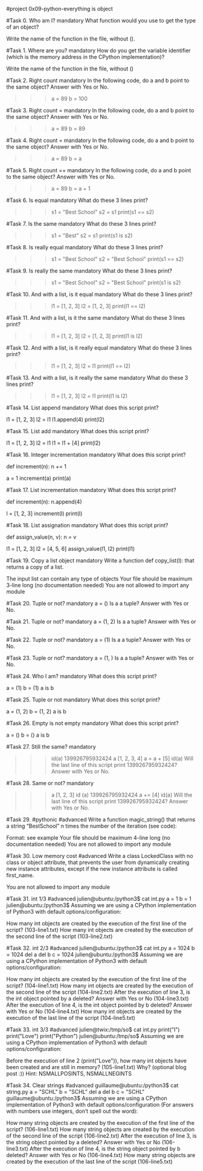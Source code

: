 #project 0x09-python-everything is object

#Task 0. Who am I?
mandatory
What function would you use to get the type of an object?

Write the name of the function in the file, without ().

#Task 1. Where are you?
mandatory
How do you get the variable identifier (which is the memory address in the CPython implementation)?

Write the name of the function in the file, without ()

#Task 2. Right count
mandatory
In the following code, do a and b point to the same object? Answer with Yes or No.

>>> a = 89
>>> b = 100

#Task 3. Right count =
mandatory
In the following code, do a and b point to the same object? Answer with Yes or No.

>>> a = 89
>>> b = 89

#Task 4. Right count =
mandatory
In the following code, do a and b point to the same object? Answer with Yes or No.

>>> a = 89
>>> b = a

#Task 5. Right count =+
mandatory
In the following code, do a and b point to the same object? Answer with Yes or No.

>>> a = 89
>>> b = a + 1

#Task 6. Is equal
mandatory
What do these 3 lines print?

>>> s1 = "Best School"
>>> s2 = s1
>>> print(s1 == s2)

#Task 7. Is the same
mandatory
What do these 3 lines print?

>>> s1 = "Best"
>>> s2 = s1
>>> print(s1 is s2)

#Task 8. Is really equal
mandatory
What do these 3 lines print?

>>> s1 = "Best School"
>>> s2 = "Best School"
>>> print(s1 == s2)

#Task 9. Is really the same
mandatory
What do these 3 lines print?

>>> s1 = "Best School"
>>> s2 = "Best School"
>>> print(s1 is s2)

#Task 10. And with a list, is it equal
mandatory
What do these 3 lines print?

>>> l1 = [1, 2, 3]
>>> l2 = [1, 2, 3] 
>>> print(l1 == l2)

#Task 11. And with a list, is it the same
mandatory
What do these 3 lines print?

>>> l1 = [1, 2, 3]
>>> l2 = [1, 2, 3] 
>>> print(l1 is l2)

#Task 12. And with a list, is it really equal
mandatory
What do these 3 lines print?

>>> l1 = [1, 2, 3]
>>> l2 = l1
>>> print(l1 == l2)

#Task 13. And with a list, is it really the same
mandatory
What do these 3 lines print?

>>> l1 = [1, 2, 3]
>>> l2 = l1
>>> print(l1 is l2)

#Task 14. List append
mandatory
What does this script print?

l1 = [1, 2, 3]
l2 = l1
l1.append(4)
print(l2)

#Task 15. List add
mandatory
What does this script print?

l1 = [1, 2, 3]
l2 = l1
l1 = l1 + [4]
print(l2) 

#Task 16. Integer incrementation
mandatory
What does this script print?

def increment(n):
    n += 1

a = 1
increment(a)
print(a)

#Task 17. List incrementation
mandatory
What does this script print?

def increment(n):
    n.append(4)

l = [1, 2, 3]
increment(l)
print(l)

#Task 18. List assignation
mandatory
What does this script print?

def assign_value(n, v):
    n = v

l1 = [1, 2, 3]
l2 = [4, 5, 6]
assign_value(l1, l2)
print(l1)

#Task 19. Copy a list object
mandatory
Write a function def copy_list(l): that returns a copy of a list.

The input list can contain any type of objects
Your file should be maximum 3-line long (no documentation needed)
You are not allowed to import any module

#Task 20. Tuple or not?
mandatory
a = ()
Is a a tuple? Answer with Yes or No.

#Task 21. Tuple or not?
mandatory
a = (1, 2)
Is a a tuple? Answer with Yes or No.

#Task 22. Tuple or not?
mandatory
a = (1)
Is a a tuple? Answer with Yes or No.

#Task 23. Tuple or not?
mandatory
a = (1, )
Is a a tuple? Answer with Yes or No.

#Task 24. Who I am?
mandatory
What does this script print?

a = (1)
b = (1)
a is b

#Task 25. Tuple or not
mandatory
What does this script print?

a = (1, 2)
b = (1, 2)
a is b

#Task 26. Empty is not empty
mandatory
What does this script print?

a = ()
b = ()
a is b

#Task 27. Still the same?
mandatory
>>> id(a)
139926795932424
>>> a
[1, 2, 3, 4]
>>> a = a + [5]
>>> id(a)
Will the last line of this script print 139926795932424? Answer with Yes or No.

#Task 28. Same or not?
mandatory
>>> a
[1, 2, 3]
>>> id (a)
139926795932424
>>> a += [4]
>>> id(a)
Will the last line of this script print 139926795932424? Answer with Yes or No.

#Task 29. #pythonic
#advanced
Write a function magic_string() that returns a string “BestSchool” n times the number of the iteration (see code):

Format: see example
Your file should be maximum 4-line long (no documentation needed)
You are not allowed to import any module

#Task 30. Low memory cost
#advanced
Write a class LockedClass with no class or object attribute, that prevents the user from dynamically creating new instance attributes, except if the new instance attribute is called first_name.

You are not allowed to import any module

#Task 31. int 1/3
#advanced
julien@ubuntu:/python3$ cat int.py 
a = 1
b = 1
julien@ubuntu:/python3$ 
Assuming we are using a CPython implementation of Python3 with default options/configuration:

How many int objects are created by the execution of the first line of the script? (103-line1.txt)
How many int objects are created by the execution of the second line of the script (103-line2.txt)

#Task 32. int 2/3
#advanced
julien@ubuntu:/python3$ cat int.py 
a = 1024
b = 1024
del a
del b
c = 1024
julien@ubuntu:/python3$ 
Assuming we are using a CPython implementation of Python3 with default options/configuration:

How many int objects are created by the execution of the first line of the script? (104-line1.txt)
How many int objects are created by the execution of the second line of the script (104-line2.txt)
After the execution of line 3, is the int object pointed by a deleted? Answer with Yes or No (104-line3.txt)
After the execution of line 4, is the int object pointed by b deleted? Answer with Yes or No (104-line4.txt)
How many int objects are created by the execution of the last line of the script (104-line5.txt)

#Task 33. int 3/3
#advanced
julien@twix:/tmp/so$ cat int.py 
print("I")
print("Love")
print("Python")
julien@ubuntu:/tmp/so$ 
Assuming we are using a CPython implementation of Python3 with default options/configuration:

Before the execution of line 2 (print("Love")), how many int objects have been created and are still in memory? (105-line1.txt)
Why? (optional blog post :))
Hint: NSMALLPOSINTS, NSMALLNEGINTS

#Task 34. Clear strings
#advanced
guillaume@ubuntu:/python3$ cat string.py 
a = "SCHL"
b = "SCHL"
del a
del b
c = "SCHL"
guillaume@ubuntu:/python3$ 
Assuming we are using a CPython implementation of Python3 with default options/configuration (For answers with numbers use integers, don’t spell out the word):

How many string objects are created by the execution of the first line of the script? (106-line1.txt)
How many string objects are created by the execution of the second line of the script (106-line2.txt)
After the execution of line 3, is the string object pointed by a deleted? Answer with Yes or No (106-line3.txt)
After the execution of line 4, is the string object pointed by b deleted? Answer with Yes or No (106-line4.txt)
How many string objects are created by the execution of the last line of the script (106-line5.txt)
